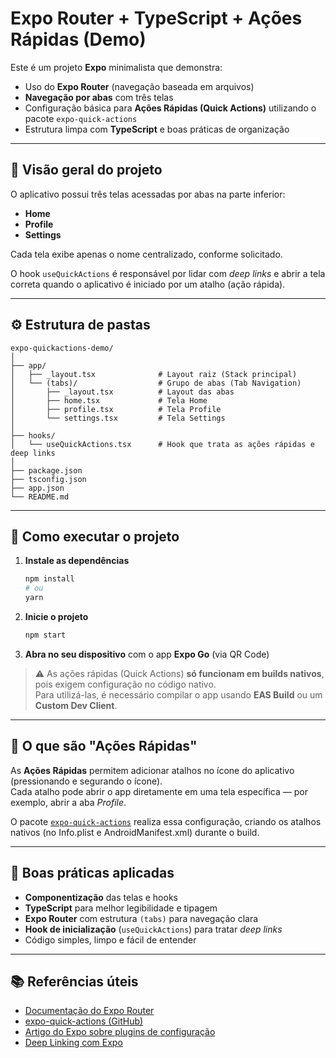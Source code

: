 # Expo Router + TypeScript + Ações Rápidas (Demo)

Este é um projeto **Expo** minimalista que demonstra:

- Uso do **Expo Router** (navegação baseada em arquivos)
- **Navegação por abas** com três telas
- Configuração básica para **Ações Rápidas (Quick Actions)** utilizando o pacote `expo-quick-actions`
- Estrutura limpa com **TypeScript** e boas práticas de organização

---

## 🧭 Visão geral do projeto

O aplicativo possui três telas acessadas por abas na parte inferior:
- **Home**
- **Profile**
- **Settings**

Cada tela exibe apenas o nome centralizado, conforme solicitado.

O hook `useQuickActions` é responsável por lidar com *deep links* e abrir a tela correta quando o aplicativo é iniciado por um atalho (ação rápida).

---

## ⚙️ Estrutura de pastas

```
expo-quickactions-demo/
│
├── app/
│   ├── _layout.tsx              # Layout raiz (Stack principal)
│   └── (tabs)/                  # Grupo de abas (Tab Navigation)
│       ├── _layout.tsx          # Layout das abas
│       ├── home.tsx             # Tela Home
│       ├── profile.tsx          # Tela Profile
│       └── settings.tsx         # Tela Settings
│
├── hooks/
│   └── useQuickActions.tsx      # Hook que trata as ações rápidas e deep links
│
├── package.json
├── tsconfig.json
├── app.json
└── README.md
```

---

## 🚀 Como executar o projeto

1. **Instale as dependências**
   ```bash
   npm install
   # ou
   yarn
   ```

2. **Inicie o projeto**
   ```bash
   npm start
   ```

3. **Abra no seu dispositivo** com o app **Expo Go** (via QR Code)

> ⚠️ As ações rápidas (Quick Actions) **só funcionam em builds nativos**, pois exigem configuração no código nativo.  
> Para utilizá-las, é necessário compilar o app usando **EAS Build** ou um **Custom Dev Client**.

---

## 📱 O que são "Ações Rápidas"

As **Ações Rápidas** permitem adicionar atalhos no ícone do aplicativo (pressionando e segurando o ícone).  
Cada atalho pode abrir o app diretamente em uma tela específica — por exemplo, abrir a aba *Profile*.

O pacote [`expo-quick-actions`](https://github.com/EvanBacon/expo-quick-actions) realiza essa configuração, criando os atalhos nativos (no Info.plist e AndroidManifest.xml) durante o build.

---

## 🧩 Boas práticas aplicadas

- **Componentização** das telas e hooks
- **TypeScript** para melhor legibilidade e tipagem
- **Expo Router** com estrutura `(tabs)` para navegação clara
- **Hook de inicialização** (`useQuickActions`) para tratar *deep links*
- Código simples, limpo e fácil de entender

---

## 📚 Referências úteis

- [Documentação do Expo Router](https://docs.expo.dev/router/introduction/)
- [expo-quick-actions (GitHub)](https://github.com/EvanBacon/expo-quick-actions)
- [Artigo do Expo sobre plugins de configuração](https://docs.expo.dev/config-plugins/introduction/)
- [Deep Linking com Expo](https://docs.expo.dev/guides/deep-linking/)


